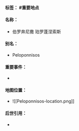#### 标签： #重要地点
#### 名称：
- 伯罗奔尼撒 珀罗蓬涅索斯
#### 别名：
- Peloponnisos
#### 重要事件：
- 
#### 地图位置：
- ![[Peloponnisos-location.png]]
#### 后世引用：
- 